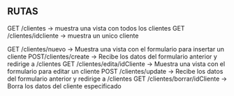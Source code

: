 ## RUTAS

GET /clientes -> muestra una vista con todos los clientes
GET /clientes/idcliente -> muestra un unico cliente

GET /clientes/nuevo -> Muestra una vista con el formulario para insertar un cliente
POST/clientes/create -> Recibe los datos del formulario anterior y redirige a /clientes
GET /clientes/edita/idCliente -> Muestra una vista con el formulario para editar un cliente
POST /clientes/update -> Recibe los datos del formulario anterior y redirige a /clientes
GET /clientes/borrar/idCliente -> Borra los datos del cliente especificado
